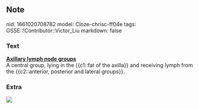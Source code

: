 ## Note
nid: 1661020708782
model: Cloze-chrisc-ff04e
tags: GSSE::!Contributor::Victor_Liu
markdown: false

### Text
<div>
  <b><u>Axillary lymph node groups</u></b>
</div>A central group, lying in the {{c1::fat of the axilla}} and
receiving lymph from the {{c2::anterior, posterior and lateral
groups}}.

### Extra
<img src="Gray607.png">
